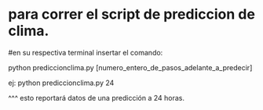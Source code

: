 # para correr el script de prediccion de clima.

#en su respectiva terminal insertar el comando:

python prediccionclima.py [numero_entero_de_pasos_adelante_a_predecir]

ej: python prediccionclima.py 24 

^^^
esto reportará datos de una predicción a 24 horas.

